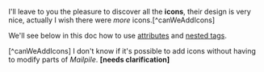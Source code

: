 I'll leave to you the pleasure to discover all the **icons**, their design is very nice, actually I wish there were *more* icons.[^canWeAddIcons]

<a name="willRetakeTagsLater"></a>We'll see below in this doc how to use [attributes](#tagsAsAttributes) and [nested tags](#nestedTags).

[^canWeAddIcons] I don't know if it's possible to add icons without having to modify parts of *Mailpile*. <span class="fluo_orange_bgnd">**[needs clarification]**</span>
